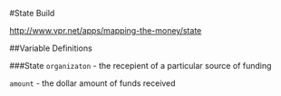 #State Build

http://www.vpr.net/apps/mapping-the-money/state

##Variable Definitions

###State
`organizaton` - the recepient of a particular source of funding

`amount` - the dollar amount of funds received

